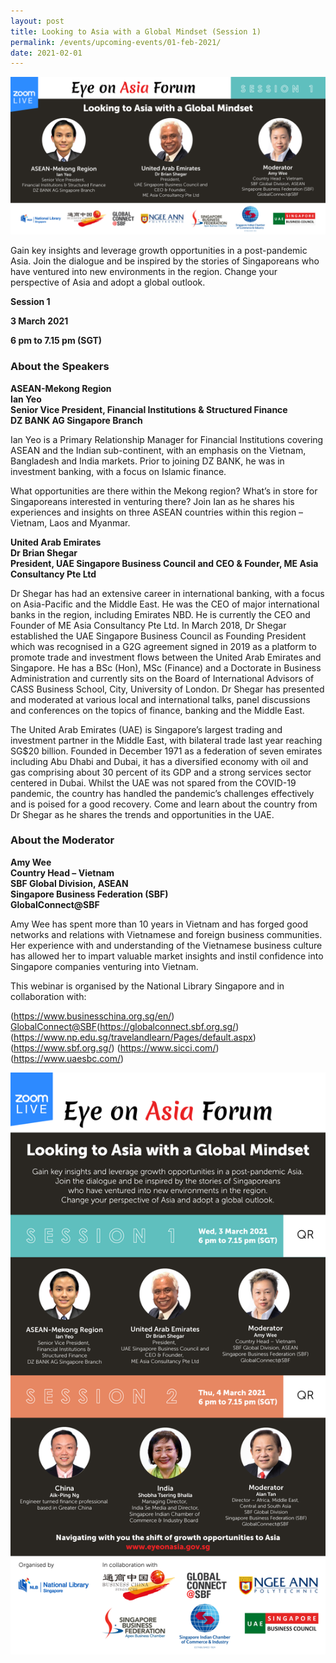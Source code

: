 ```yaml
---
layout: post
title: Looking to Asia with a Global Mindset (Session 1)
permalink: /events/upcoming-events/01-feb-2021/
date: 2021-02-01
---
```


<img src="\images\past-events\03-Mar-2021\EOA Eventbrite Session 1.png" style="width:1000px;" />

Gain key insights and leverage growth opportunities in a post-pandemic Asia. 
Join the dialogue and be inspired by the stories of Singaporeans who have ventured into 
new environments in the region. Change your perspective of Asia and adopt a global outlook.

**Session 1**

**3 March 2021**

**6 pm to 7.15 pm (SGT)**


### **About the Speakers**

**ASEAN-Mekong Region**<br>
**Ian Yeo**<br>
**Senior Vice President, Financial Institutions & Structured Finance**<br>
**DZ BANK AG Singapore Branch**

Ian Yeo is a Primary Relationship Manager for Financial Institutions covering ASEAN and the Indian sub-continent, with an emphasis on the Vietnam, Bangladesh and India markets. Prior to joining DZ BANK, he was in investment banking, with a focus on Islamic finance.

What opportunities are there within the Mekong region? What’s in store for Singaporeans interested in venturing there? Join Ian as he shares his experiences and insights on three ASEAN countries within this region – Vietnam, Laos and Myanmar.

**United Arab Emirates**<br>
**Dr Brian Shegar**<br> 
**President, UAE Singapore Business Council and CEO & Founder, ME Asia Consultancy Pte Ltd**

Dr Shegar has had an extensive career in international banking, with a focus on Asia-Pacific and the Middle East. He was the CEO of major international banks in the region, including Emirates NBD. He is currently the CEO and Founder of ME Asia Consultancy Pte Ltd. In March 2018, Dr Shegar established the UAE Singapore Business Council as Founding President which was recognised in a G2G agreement signed in 2019 as a platform to promote trade and investment flows between the United Arab Emirates and Singapore. He has a BSc (Hon), MSc (Finance) and a Doctorate in Business Administration and currently sits on the Board of International Advisors of CASS Business School, City, University of London. Dr Shegar has presented and moderated at various local and international talks, panel discussions and conferences on the topics of finance, banking and the Middle East.  

The United Arab Emirates (UAE) is Singapore’s largest trading and investment partner in the Middle East, with bilateral trade last year reaching SG$20 billion. Founded in December 1971 as a federation of seven emirates including Abu Dhabi and Dubai, it has a diversified economy with oil and gas comprising about 30 percent of its GDP and a strong services sector centered in Dubai. Whilst the UAE was not spared from the COVID-19 pandemic, the country has handled the pandemic’s challenges effectively and is poised for a good recovery. Come and learn about the country from Dr Shegar as he shares the trends and opportunities in the UAE.


### **About the Moderator**

**Amy Wee**<br>
**Country Head – Vietnam**<br>
**SBF Global Division, ASEAN**<br>
**Singapore Business Federation (SBF)**<br>
**GlobalConnect@SBF**

Amy Wee has spent more than 10 years in Vietnam and has forged good networks and relations with Vietnamese and foreign business communities. Her experience with and understanding of the Vietnamese business culture has allowed her to impart valuable market insights and instil confidence into Singapore companies venturing into Vietnam.

This webinar is organised by the National Library Singapore and in collaboration with:

<Business China>(https://www.businesschina.org.sg/en/)
<GlobalConnect@SBF>(https://globalconnect.sbf.org.sg/)
<Ngee Ann Polytechnic>(https://www.np.edu.sg/travelandlearn/Pages/default.aspx)
<Singapore Business Federation>(https://www.sbf.org.sg/)
<Singapore Indian Chamber of Commerce and Industry>(https://www.sicci.com/)
<UAE Singapore Business Council>(https://www.uaesbc.com/)


<!--##### **Watch the full programme:**

<div class="bp-youtube">
<iframe width="560" height="315" src="https://www.youtube.com/embed/O9kA8M6u4ss" frameborder="0" allow="accelerometer; autoplay; encrypted-media; gyroscope; picture-in-picture" allowfullscreen></iframe>
</div-->

<a href=""  target="_blank"><img src="\images\past-events\03-Mar-2021\EOA forum edm.png" style="width:800px;" /></a>
